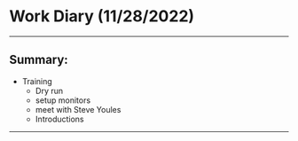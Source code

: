 # Work Diary (11/28/2022)

---
## Summary:

* Training
    - Dry run
    - setup monitors
    - meet with Steve Youles
    - Introductions
---